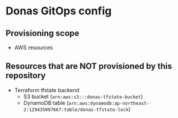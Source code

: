 # Donas GitOps config

## Provisioning scope

- AWS resources

## Resources that are NOT provisioned by this repository

- Terraform tfstate backend
  - S3 bucket (`arn:aws:s3:::donas-tfstate-bucket`)
  - DynamoDB table (`arn:aws:dynamodb:ap-northeast-2:129435097667:table/donas-tfstate-lock`)
